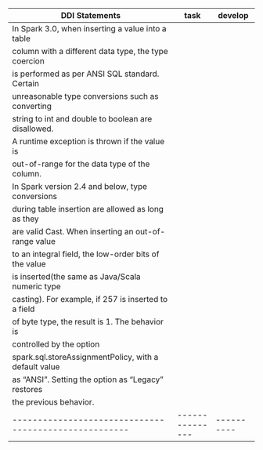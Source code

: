 | DDI Statements                                      | task          |  develop |
|-----------------------------------------------------|---------------|----------|
| In Spark 3.0, when inserting a value into a table   |               |          |
|column with a different data type, the type coercion |               |          |
|is performed as per ANSI SQL standard. Certain       |               |          | 
|unreasonable type conversions such as converting     |               |          |
|string to int and double to boolean are disallowed.  |               |          |
|A runtime exception is thrown if the value is        |               |          |
|out-of-range for the data type of the column.        |               |          |
|In Spark version 2.4 and below, type conversions     |               |          |
|during table insertion are allowed as long as they   |               |          |
|are valid Cast. When inserting an out-of-range value |               |          |
|to an integral field, the low-order bits of the value|               |          | 
|is inserted(the same as Java/Scala numeric type      |               |          |
|casting). For example, if 257 is inserted to a field |               |          |
|of byte type, the result is 1. The behavior is       |               |          |
|controlled by the option                             |               |          |
|spark.sql.storeAssignmentPolicy, with a default value|               |          |
|as “ANSI”. Setting the option as “Legacy” restores   |               |          |
|the previous behavior.                               |               |          |
|-----------------------------------------------------|---------------|----------|